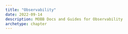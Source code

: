 ```yaml
---
title: "Observability"
date: 2022-09-14
description: MOBB Docs and Guides for Observability
archetype: chapter
---
```

